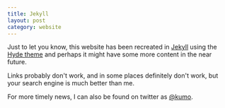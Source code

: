 ```yaml
---
title: Jekyll
layout: post
category: website
---
```

Just to let you know, this website has been recreated in [Jekyll](http://jekyllrb.com) using the [Hyde theme](http://hyde.getpoole.com) and perhaps it might have some more content in the near future.

Links probably don't work, and in some places definitely don't work, but your search engine is much better than me.

For more timely news, I can also be found on twitter as [@kumo](https://twitter.com/kumo).
